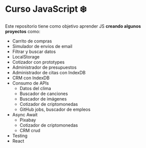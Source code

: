 # Curso JavaScript :snowflake:
Este repositorio tiene como objetivo aprender JS **creando algunos proyectos** como:
* Carrito de compras
* Simulador de envios de email
* Filtrar y buscar datos
* LocalStorage
* Cotizador con prototypes
* Administrador de presupuestos
* Administrador de citas con IndexDB
* CRM con IndexDB
* Consumo de APIs
  * Datos del clima
  * Buscador de canciones
  * Buscador de imágenes
  * Cotizador de criptomonedas
  * GitHub jobs, buscador de empleos
* Async Await
  * Pixabay
  * Cotizador de criptomonedas
  * CRM crud
* Testing
* React

